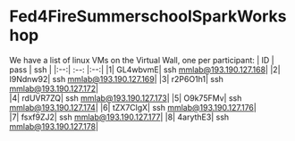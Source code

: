 # Fed4FireSummerschoolSparkWorkshop

We have a list of linux VMs on the Virtual Wall, one per participant:
| ID | pass | ssh |
|:--:| :--: |:--:|
|1| GL4wbvmE|		ssh mmlab@193.190.127.168|
|2| I9Ndnw92|		ssh mmlab@193.190.127.169|
|3| r2P6O1h1|		ssh mmlab@193.190.127.172|		
|4| rdUVR7ZQ|		ssh mmlab@193.190.127.173|
|5| O9k75FMv|		ssh mmlab@193.190.127.174|
|6| tZX7ClgX|		ssh mmlab@193.190.127.176|	
|7| fsxf9ZJ2|		ssh mmlab@193.190.127.177|
|8| 4arythE3|		ssh mmlab@193.190.127.178|

